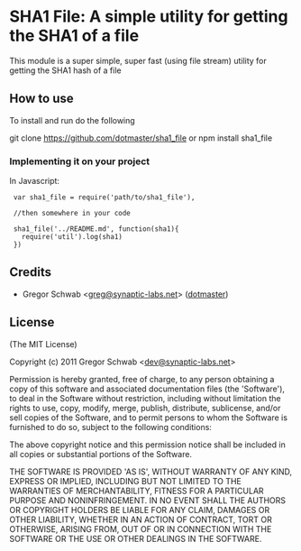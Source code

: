 SHA1 File: A simple utility for getting the SHA1 of a file
============================================

This module is a super simple, super fast (using file stream) utility for getting the SHA1 hash of a file 


## How to use

To install and run do the following

  git clone https://github.com/dotmaster/sha1_file
or
  npm install sha1_file

### Implementing it on your project

In Javascript:

     var sha1_file = require('path/to/sha1_file'),
 
     //then somewhere in your code
 
     sha1_file('../README.md', function(sha1){
       require('util').log(sha1)
     })


## Credits

- Gregor Schwab &lt;greg@synaptic-labs.net&gt; ([dotmaster](http://github.com/dotmaster))

## License 

(The MIT License)

Copyright (c) 2011 Gregor Schwab &lt;dev@synaptic-labs.net&gt;

Permission is hereby granted, free of charge, to any person obtaining
a copy of this software and associated documentation files (the
'Software'), to deal in the Software without restriction, including
without limitation the rights to use, copy, modify, merge, publish,
distribute, sublicense, and/or sell copies of the Software, and to
permit persons to whom the Software is furnished to do so, subject to
the following conditions:

The above copyright notice and this permission notice shall be
included in all copies or substantial portions of the Software.

THE SOFTWARE IS PROVIDED 'AS IS', WITHOUT WARRANTY OF ANY KIND,
EXPRESS OR IMPLIED, INCLUDING BUT NOT LIMITED TO THE WARRANTIES OF
MERCHANTABILITY, FITNESS FOR A PARTICULAR PURPOSE AND NONINFRINGEMENT.
IN NO EVENT SHALL THE AUTHORS OR COPYRIGHT HOLDERS BE LIABLE FOR ANY
CLAIM, DAMAGES OR OTHER LIABILITY, WHETHER IN AN ACTION OF CONTRACT,
TORT OR OTHERWISE, ARISING FROM, OUT OF OR IN CONNECTION WITH THE
SOFTWARE OR THE USE OR OTHER DEALINGS IN THE SOFTWARE.
